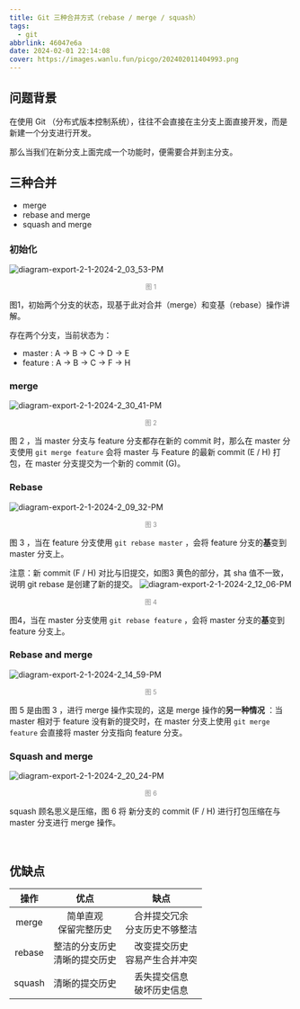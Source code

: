 ```yaml
---
title: Git 三种合并方式（rebase / merge / squash）
tags:
  - git
abbrlink: 46047e6a
date: 2024-02-01 22:14:08
cover: https://images.wanlu.fun/picgo/202402011404993.png
---
```


## 问题背景

在使用 Git （分布式版本控制系统），往往不会直接在主分支上面直接开发，而是新建一个分支进行开发。

那么当我们在新分支上面完成一个功能时，便需要合并到主分支。



## 三种合并

* merge
* rebase and merge
* squash and merge



### 初始化

![diagram-export-2-1-2024-2_03_53-PM](https://images.wanlu.fun/picgo/202402011404993.png)

<div style="text-align: center; font-size: 80%; opacity: 0.5;">图 1 </div>

图1，初始两个分支的状态，现基于此对合并（merge）和变基（rebase）操作讲解。

存在两个分支，当前状态为：

* master : A -> B -> C -> D -> E
* feature : A -> B -> C -> F -> H



### merge

![diagram-export-2-1-2024-2_30_41-PM](https://images.wanlu.fun/picgo/202402011430694.png)

<div style="text-align: center; font-size: 80%; opacity: 0.5;">图 2 </div>

图 2 ，当 master 分支与 feature 分支都存在新的 commit 时，那么在 master 分支使用 `git merge feature` 会将 master 与 Feature 的最新 commit (E / H) 打包，在 master 分支提交为一个新的 commit (G)。

   

### Rebase

![diagram-export-2-1-2024-2_09_32-PM](https://images.wanlu.fun/picgo/202402011409749.png)

<div style="text-align: center; font-size: 80%; opacity: 0.5;">图 3 </div>

图 3 ，当在 feature 分支使用 `git rebase master` ，会将 feature 分支的**基**变到 master 分支上。

注意：新 commit (F / H) 对比与旧提交，如图3 黄色的部分，其 sha 值不一致，说明 git rebase 是创建了新的提交。 ![diagram-export-2-1-2024-2_12_06-PM](https://images.wanlu.fun/picgo/202402011412453.png)

<div style="text-align: center; font-size: 80%; opacity: 0.5;">图 4 </div>

图4，当在 master 分支使用 `git rebase feature` ，会将 master 分支的**基**变到 feature 分支上。



### Rebase and merge

![diagram-export-2-1-2024-2_14_59-PM](https://images.wanlu.fun/picgo/202402011415360.png)

<div style="text-align: center; font-size: 80%; opacity: 0.5;">图 5 </div>

图 5  是由图 3 ，进行 merge 操作实现的，这是 merge 操作的**另一种情况** ：当 master 相对于 feature 没有新的提交时，在 master 分支上使用 `git merge feature` 会直接将 master 分支指向 feature 分支。



### Squash and merge

![diagram-export-2-1-2024-2_20_24-PM](https://images.wanlu.fun/picgo/202402011420451.png)

<div style="text-align: center; font-size: 80%; opacity: 0.5;">图 6 </div>

squash 顾名思义是压缩，图 6 将 新分支的 commit (F / H) 进行打包压缩在与 master 分支进行 merge 操作。

​       

## 优缺点

|  操作  |                优点                |                缺点                |
| :----: | :--------------------------------: | :--------------------------------: |
| merge  |     简单直观<br />保留完整历史     | 合并提交冗余<br />分支历史不够整洁 |
| rebase | 整洁的分支历史<br />清晰的提交历史 | 改变提交历史<br />容易产生合并冲突 |
| squash |           清晰的提交历史           |   丢失提交信息<br />破坏历史信息   |

